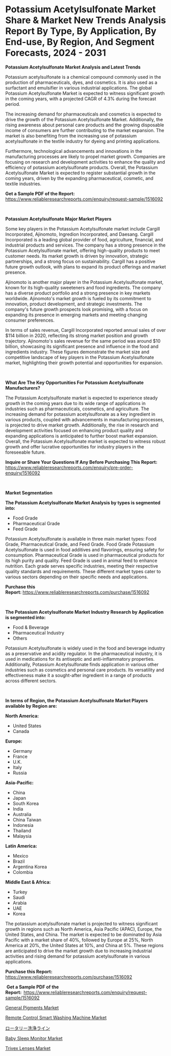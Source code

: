 <p><h1>Potassium Acetylsulfonate Market Share & Market New Trends Analysis Report By Type, By Application, By End-use, By Region, And Segment Forecasts, 2024 - 2031</h1></p><p><strong>Potassium Acetylsulfonate Market Analysis and Latest Trends</strong></p>
<p><p>Potassium acetylsulfonate is a chemical compound commonly used in the production of pharmaceuticals, dyes, and cosmetics. It is also used as a surfactant and emulsifier in various industrial applications. The global Potassium Acetylsulfonate Market is expected to witness significant growth in the coming years, with a projected CAGR of 4.3% during the forecast period.</p><p>The increasing demand for pharmaceuticals and cosmetics is expected to drive the growth of the Potassium Acetylsulfonate Market. Additionally, the rising awareness about personal care products and the growing disposable income of consumers are further contributing to the market expansion. The market is also benefiting from the increasing use of potassium acetylsulfonate in the textile industry for dyeing and printing applications.</p><p>Furthermore, technological advancements and innovations in the manufacturing processes are likely to propel market growth. Companies are focusing on research and development activities to enhance the quality and efficiency of potassium acetylsulfonate products. Overall, the Potassium Acetylsulfonate Market is expected to register substantial growth in the coming years, driven by the expanding pharmaceutical, cosmetic, and textile industries.</p></p>
<p><strong>Get a Sample PDF of the Report:&nbsp;</strong> <a href="https://www.reliableresearchreports.com/enquiry/request-sample/1516092">https://www.reliableresearchreports.com/enquiry/request-sample/1516092</a></p>
<p>&nbsp;</p>
<p><strong>Potassium Acetylsulfonate Major Market Players</strong></p>
<p><p>Some key players in the Potassium Acetylsulfonate market include Cargill Incorporated, Ajinomoto, Ingredion Incorporated, and Daesang. Cargill Incorporated is a leading global provider of food, agriculture, financial, and industrial products and services. The company has a strong presence in the Potassium Acetylsulfonate market, offering high-quality products to meet customer needs. Its market growth is driven by innovation, strategic partnerships, and a strong focus on sustainability. Cargill has a positive future growth outlook, with plans to expand its product offerings and market presence.</p><p>Ajinomoto is another major player in the Potassium Acetylsulfonate market, known for its high-quality sweeteners and food ingredients. The company has a diverse product portfolio and a strong presence in key markets worldwide. Ajinomoto's market growth is fueled by its commitment to innovation, product development, and strategic investments. The company's future growth prospects look promising, with a focus on expanding its presence in emerging markets and meeting changing consumer preferences.</p><p>In terms of sales revenue, Cargill Incorporated reported annual sales of over $114 billion in 2020, reflecting its strong market position and growth trajectory. Ajinomoto's sales revenue for the same period was around $10 billion, showcasing its significant presence and influence in the food and ingredients industry. These figures demonstrate the market size and competitive landscape of key players in the Potassium Acetylsulfonate market, highlighting their growth potential and opportunities for expansion.</p></p>
<p>&nbsp;</p>
<p><strong>What Are The Key Opportunities For Potassium Acetylsulfonate Manufacturers?</strong></p>
<p><p>The Potassium Acetylsulfonate market is expected to experience steady growth in the coming years due to its wide range of applications in industries such as pharmaceuticals, cosmetics, and agriculture. The increasing demand for potassium acetylsulfonate as a key ingredient in various products, coupled with advancements in manufacturing processes, is projected to drive market growth. Additionally, the rise in research and development activities focused on enhancing product quality and expanding applications is anticipated to further boost market expansion. Overall, the Potassium Acetylsulfonate market is expected to witness robust growth and offer lucrative opportunities for industry players in the foreseeable future.</p></p>
<p><strong>Inquire or Share Your Questions If Any Before Purchasing This Report:</strong> <a href="https://www.reliableresearchreports.com/enquiry/pre-order-enquiry/1516092">https://www.reliableresearchreports.com/enquiry/pre-order-enquiry/1516092</a></p>
<p>&nbsp;</p>
<p><strong>Market Segmentation</strong></p>
<p><strong>The Potassium Acetylsulfonate Market Analysis by types is segmented into:</strong></p>
<p><ul><li>Food Grade</li><li>Pharmaceutical Grade</li><li>Feed Grade</li></ul></p>
<p><p>Potassium Acetylsulfonate is available in three main market types: Food Grade, Pharmaceutical Grade, and Feed Grade. Food Grade Potassium Acetylsulfonate is used in food additives and flavorings, ensuring safety for consumption. Pharmaceutical Grade is used in pharmaceutical products for its high purity and quality. Feed Grade is used in animal feed to enhance nutrition. Each grade serves specific industries, meeting their respective quality standards and requirements. These different market types cater to various sectors depending on their specific needs and applications.</p></p>
<p><strong>Purchase this Report:&nbsp;</strong><a href="https://www.reliableresearchreports.com/purchase/1516092">https://www.reliableresearchreports.com/purchase/1516092</a></p>
<p>&nbsp;</p>
<p><strong>The Potassium Acetylsulfonate Market Industry Research by Application is segmented into:</strong></p>
<p><ul><li>Food & Beverage</li><li>Pharmaceutical Industry</li><li>Others</li></ul></p>
<p><p>Potassium Acetylsulfonate is widely used in the food and beverage industry as a preservative and acidity regulator. In the pharmaceutical industry, it is used in medications for its antiseptic and anti-inflammatory properties. Additionally, Potassium Acetylsulfonate finds application in various other industries such as cosmetics and personal care products. Its versatility and effectiveness make it a sought-after ingredient in a range of products across different sectors.</p></p>
<p>&nbsp;</p>
<p><strong>In terms of Region, the Potassium Acetylsulfonate Market Players available by Region are:</strong></p>
<p>
    <p> <strong> North America: </strong>
        <ul>
            <li>United States</li>
            <li>Canada</li>
        </ul>
        </p> 
    <p> <strong> Europe: </strong>
        <ul>
            <li>Germany</li>
            <li>France</li>
            <li>U.K.</li>
            <li>Italy</li>
            <li>Russia</li>
        </ul>
        </p> 
    <p> <strong> Asia-Pacific: </strong>
        <ul>
            <li>China</li>
            <li>Japan</li>
            <li>South Korea</li>
            <li>India</li>
            <li>Australia</li>
            <li>China Taiwan</li>
            <li>Indonesia</li>
            <li>Thailand</li>
            <li>Malaysia</li>
        </ul>
        </p> 
    <p> <strong> Latin America: </strong>
        <ul>
            <li>Mexico</li>
            <li>Brazil</li>
            <li>Argentina Korea</li>
            <li>Colombia</li>
        </ul>
        </p> 
    <p> <strong> Middle East & Africa: </strong>
        <ul>
            <li>Turkey</li>
            <li>Saudi</li>
            <li>Arabia</li>
            <li>UAE</li>
            <li>Korea</li>
        </ul>
    </p>
    </p>
<p><p>The potassium acetylsulfonate market is projected to witness significant growth in regions such as North America, Asia Pacific (APAC), Europe, the United States, and China. The market is expected to be dominated by Asia Pacific with a market share of 40%, followed by Europe at 25%, North America at 20%, the United States at 10%, and China at 5%. These regions are anticipated to drive the market growth due to increasing industrial activities and rising demand for potassium acetylsulfonate in various applications.</p></p>
<p><strong>Purchase this Report: </strong><a href="https://www.reliableresearchreports.com/purchase/1516092">https://www.reliableresearchreports.com/purchase/1516092</a></p>
<p>&nbsp;<strong>Get a Sample PDF of the Report:&nbsp;&nbsp;</strong><a href="https://www.reliableresearchreports.com/enquiry/request-sample/1516092">https://www.reliableresearchreports.com/enquiry/request-sample/1516092</a></p>
<p><strong></strong></p>
<p><p><a href="https://simplistic-meeting-7ee.notion.site/General-Pigments-Market-Size-Market-Share-and-Global-Market-Analysis-Report-2024-2031-bb4bc5d5954f4607acf06b092f45ac9f">General Pigments Market</a></p><p><a href="https://github.com/ruddyyedelwadw/Market-Research-Report-List-1/blob/main/remote-control-smart-washing-machine-market.md">Remote Control Smart Washing Machine Market</a></p><p><a href="https://medium.com/@violetap1969/%E3%83%AD%E3%83%BC%E3%82%BF%E3%83%AA%E3%83%BC%E5%BC%8F%E6%B4%97%E6%BF%AF%E3%83%A9%E3%82%A4%E3%83%B3%E5%B8%82%E5%A0%B4%E5%B1%95%E6%9C%9B-%E7%94%A3%E6%A5%AD%E6%A6%82%E8%A6%81%E3%81%A8%E4%BA%88%E6%B8%AC-2024%E5%B9%B4%E3%81%8B%E3%82%892031%E5%B9%B4-4082743ca31e">ロータリー洗浄ライン</a></p><p><a href="https://github.com/FassouRP/Market-Research-Report-List-3/blob/main/baby-sleep-monitor-market.md">Baby Sleep Monitor Market</a></p><p><a href="https://view.publitas.com/reportprime-1/trivex-lenses-market-size-2024-2031-global-industrial-analysis-key-geographical-regions-market-share-top-key-players-product-types-and-forecast-research-report/">Trivex Lenses Market</a></p></p>